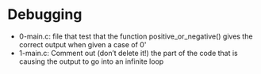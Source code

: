# Debugging
* 0-main.c: file that test that the function positive_or_negative() gives the correct output when given a case of 0'
* 1-main.c:  Comment out (don’t delete it!) the part of the code that is causing the output to go into an infinite loop

